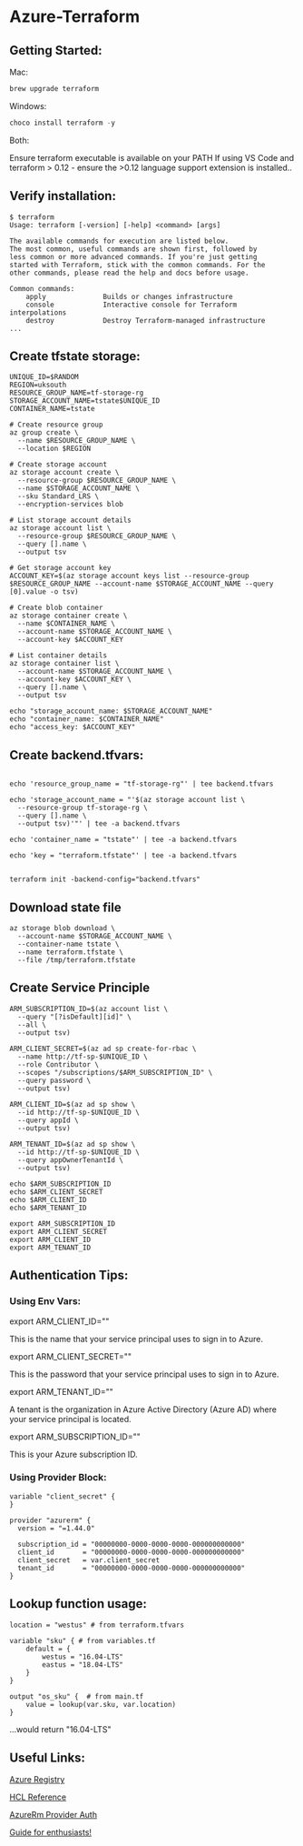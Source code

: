 # Azure-Terraform

## Getting Started:

Mac:

```bash
brew upgrade terraform
```

Windows:

```powershell
choco install terraform -y
```

Both:

Ensure terraform executable is available on your PATH
If using VS Code and terraform > 0.12 - ensure the >0.12 language support extension is installed..

## Verify installation:

```
$ terraform
Usage: terraform [-version] [-help] <command> [args]

The available commands for execution are listed below.
The most common, useful commands are shown first, followed by
less common or more advanced commands. If you're just getting
started with Terraform, stick with the common commands. For the
other commands, please read the help and docs before usage.

Common commands:
    apply              Builds or changes infrastructure
    console            Interactive console for Terraform interpolations
    destroy            Destroy Terraform-managed infrastructure
...
```

## Create tfstate storage:

```
UNIQUE_ID=$RANDOM
REGION=uksouth
RESOURCE_GROUP_NAME=tf-storage-rg
STORAGE_ACCOUNT_NAME=tstate$UNIQUE_ID
CONTAINER_NAME=tstate

# Create resource group
az group create \
  --name $RESOURCE_GROUP_NAME \
  --location $REGION

# Create storage account
az storage account create \
  --resource-group $RESOURCE_GROUP_NAME \
  --name $STORAGE_ACCOUNT_NAME \
  --sku Standard_LRS \
  --encryption-services blob

# List storage account details
az storage account list \
  --resource-group $RESOURCE_GROUP_NAME \
  --query [].name \
  --output tsv

# Get storage account key
ACCOUNT_KEY=$(az storage account keys list --resource-group $RESOURCE_GROUP_NAME --account-name $STORAGE_ACCOUNT_NAME --query [0].value -o tsv)

# Create blob container
az storage container create \
  --name $CONTAINER_NAME \
  --account-name $STORAGE_ACCOUNT_NAME \
  --account-key $ACCOUNT_KEY

# List container details
az storage container list \
  --account-name $STORAGE_ACCOUNT_NAME \
  --account-key $ACCOUNT_KEY \
  --query [].name \
  --output tsv

echo "storage_account_name: $STORAGE_ACCOUNT_NAME"
echo "container_name: $CONTAINER_NAME"
echo "access_key: $ACCOUNT_KEY"
```

## Create backend.tfvars:

```

echo 'resource_group_name = "tf-storage-rg"' | tee backend.tfvars

echo 'storage_account_name = "'$(az storage account list \
  --resource-group tf-storage-rg \
  --query [].name \
  --output tsv)'"' | tee -a backend.tfvars
  
echo 'container_name = "tstate"' | tee -a backend.tfvars

echo 'key = "terraform.tfstate"' | tee -a backend.tfvars
  
```

```
terraform init -backend-config="backend.tfvars"
```

## Download state file

```
az storage blob download \
  --account-name $STORAGE_ACCOUNT_NAME \
  --container-name tstate \
  --name terraform.tfstate \
  --file /tmp/terraform.tfstate
 ```
 
## Create Service Principle

```
ARM_SUBSCRIPTION_ID=$(az account list \
  --query "[?isDefault][id]" \
  --all \
  --output tsv)

ARM_CLIENT_SECRET=$(az ad sp create-for-rbac \
  --name http://tf-sp-$UNIQUE_ID \
  --role Contributor \
  --scopes "/subscriptions/$ARM_SUBSCRIPTION_ID" \
  --query password \
  --output tsv)

ARM_CLIENT_ID=$(az ad sp show \
  --id http://tf-sp-$UNIQUE_ID \
  --query appId \
  --output tsv)

ARM_TENANT_ID=$(az ad sp show \
  --id http://tf-sp-$UNIQUE_ID \
  --query appOwnerTenantId \
  --output tsv)
  
echo $ARM_SUBSCRIPTION_ID
echo $ARM_CLIENT_SECRET
echo $ARM_CLIENT_ID
echo $ARM_TENANT_ID

export ARM_SUBSCRIPTION_ID
export ARM_CLIENT_SECRET
export ARM_CLIENT_ID
export ARM_TENANT_ID

```

## Authentication Tips:

### Using Env Vars:

export ARM_CLIENT_ID=""

This is the name that your service principal uses to sign in to Azure.

export ARM_CLIENT_SECRET=""

This is the password that your service principal uses to sign in to Azure.

export ARM_TENANT_ID=""

A tenant is the organization in Azure Active Directory (Azure AD) where your service principal is located.

export ARM_SUBSCRIPTION_ID=""

This is your Azure subscription ID.

### Using Provider Block:
```
variable "client_secret" {
}

provider "azurerm" {
  version = "=1.44.0"

  subscription_id = "00000000-0000-0000-0000-000000000000"
  client_id       = "00000000-0000-0000-0000-000000000000"
  client_secret   = var.client_secret
  tenant_id       = "00000000-0000-0000-0000-000000000000"
}
```

## Lookup function usage:

```
location = "westus" # from terraform.tfvars

variable "sku" { # from variables.tf
    default = {
        westus = "16.04-LTS"
        eastus = "18.04-LTS"
    }
}

output "os_sku" {  # from main.tf
    value = lookup(var.sku, var.location)
}
```
...would return "16.04-LTS"



## Useful Links:

[Azure Registry](https://registry.terraform.io/search?q=azure)

[HCL Reference](https://www.terraform.io/docs/configuration/index.html)

[AzureRm Provider Auth](https://www.terraform.io/docs/providers/azurerm/index.html#authenticating-to-azure)

[Guide for enthusiasts!](https://thorsten-hans.com/terraform-the-definitive-guide-for-azure-enthusiasts)




